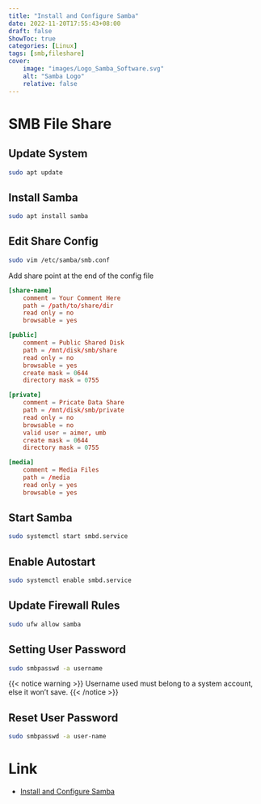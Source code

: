 ```yaml
---
title: "Install and Configure Samba"
date: 2022-11-20T17:55:43+08:00
draft: false
ShowToc: true
categories: [Linux]
tags: [smb,fileshare]
cover:
    image: "images/Logo_Samba_Software.svg"
    alt: "Samba Logo"
    relative: false
---
```


# SMB File Share

## Update System

```bash
sudo apt update
```

## Install Samba

```bash
sudo apt install samba
```

## Edit Share Config

```bash
sudo vim /etc/samba/smb.conf
```

Add share point at the end of the config file

```conf
[share-name]
    comment = Your Comment Here
    path = /path/to/share/dir
    read only = no
    browsable = yes

[public]
    comment = Public Shared Disk
    path = /mnt/disk/smb/share
    read only = no
    browsable = yes
    create mask = 0644
    directory mask = 0755

[private]
    comment = Pricate Data Share
    path = /mnt/disk/smb/private
    read only = no
    browsable = no
    valid user = aimer, umb
    create mask = 0644
    directory mask = 0755

[media]
    comment = Media Files
    path = /media
    read only = yes
    browsable = yes
```

## Start Samba

```bash
sudo systemctl start smbd.service
```

## Enable Autostart

```bash
sudo systemctl enable smbd.service
```

## Update Firewall Rules

```bash
sudo ufw allow samba
```

## Setting User Password

```bash
sudo smbpasswd -a username
```

{{< notice warning >}}
Username used must belong to a system account, else it won’t save.
{{< /notice >}}

## Reset User Password

```bash
sudo smbpasswd -a user-name
```

# Link

- [Install and Configure Samba](https://ubuntu.com/tutorials/install-and-configure-samba)
